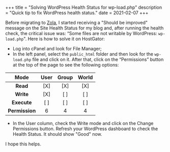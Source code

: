 +++
title = "Solving WordPress Health Status for wp-load.php"
description = "Quick tip to fix WordPress health status."
date = 2021-02-07
+++

Before migrating to [Zola](https://www.getzola.org/), I started receiving a
"Should be improved" message on the Site Health Status for my blog and, after
running the health check, the critical issue was: “Some files are not writable
by WordPress: `wp-load.php`". Here is how to solve it on HostGator:

- Log into cPanel and look for File Manager;
- In the left panel, select the `public_html` folder and then look for the
`wp-load.php` file and click on it. After that, click on the “Permissions”
button at the top of the page to see the following options:

|Mode | User | Group | World |
:---: | :---: | :---: | :---: |
| **Read** | [X] | [X] | [X] |
| **Write** | [X] | [ ] | [ ] | 
| **Execute** | [ ] | [ ] | [ ] |
| **Permission** | 6 | 4 | 4 |

- In the User column, check the Write mode and click on the Change Permissions
button. Refresh your WordPress dashboard to check the Health Status. It should
show "Good" now.

I hope this helps.
